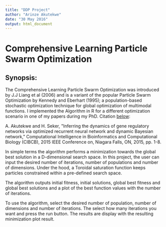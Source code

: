 ```yaml
---
title: "DDP Project"
author: "Arinze Akutekwe"
date: "30 May 2016"
output: html_document
---
```


# Comprehensive Learning Particle Swarm Optimization

## Synopsis:
The Comprehensive Learning Particle Swarm Optimization was introduced by J.J Liang et al (2006) and is a variant of the popular Particle Swarm Optimization by Kennedy and Eberhart (1995); a population-based
stochastic optimization technique for global optimization of multimodal functions. I implemented the Algorithm in R for a different optimization scenario in one of my papers during my PhD. Citation [below](http://tinyurl.com/z79yctn):

A. Akutekwe and H. Seker, "Inferring the dynamics of gene regulatory networks via optimized recurrent neural network and dynamic Bayesian network," Computational Intelligence in Bioinformatics and Computational Biology (CIBCB), 2015 IEEE Conference on, Niagara Falls, ON, 2015, pp. 1-8.

In simple terms the algorithm performs a minimization towards the global best solution in a D-dimensional search space. In this project, the user can input the desired number of iterations, number of populations and number of dimensions. Under the hood, a Toroidal saturation function keeps particles constrained within a pre-defined search space.

The algorithm outputs initial fitness, initial solutions, global best fitness and global best solutions and a plot of the best function values with the number of iterations.

To use the algorithm, select the desired number of population, number of dimensions and number of iterations. The select how many iterations you want and press the run button. The results are display with the resulting minimization plot result.
